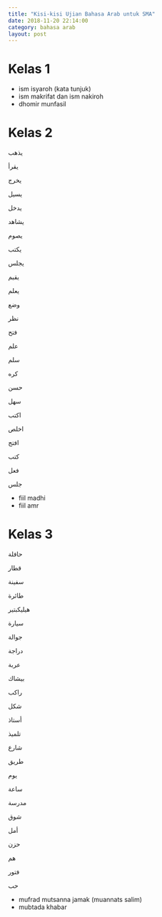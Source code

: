 ```yaml
---
title: "Kisi-kisi Ujian Bahasa Arab untuk SMA"
date: 2018-11-20 22:14:00
category: bahasa arab
layout: post
---
```


# Kelas 1

- ism isyaroh (kata tunjuk)
- ism makrifat dan ism nakiroh
- dhomir munfasil

# Kelas 2

يذهب

يقرأ

يخرج

يسيل

يدخل

يشاهد

يصوم

يكتب

يجلس

يقيم

يعلم

وضع

نظر

فتح

علم

سلم

كره

حسن

سهل

اكتب

اخلص

افتج

كتب

فعل

جلس

- fiil madhi
- fiil amr

# Kelas 3

حافلة

قطار

سفينة

طائرة

هيليكبتير

سيارة

جوالة

دراجة

عربة

بيشاك

راكب

شكل

أستاذ

تلميذ

شارع

طريق

يوم

ساعة

مدرسة

شوق

أمل

حزن

هم

فتور

حب

- mufrad mutsanna jamak (muannats salim)
- mubtada khabar